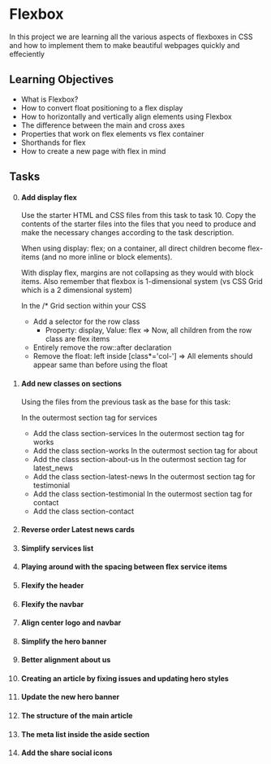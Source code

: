 # Flexbox
In this project we are learning all the various aspects of flexboxes in CSS and how to implement them to make beautiful webpages quickly and effeciently

## Learning Objectives
- What is Flexbox?
- How to convert float positioning to a flex display
- How to horizontally and vertically align elements using Flexbox
- The difference between the main and cross axes
- Properties that work on flex elements vs flex container
- Shorthands for flex
- How to create a new page with flex in mind

## Tasks
0. #### Add display flex
    Use the starter HTML and CSS files from this task to task 10. Copy the contents of the starter files into the files that you need to produce and make the necessary changes according to the task description.

    When using display: flex; on a container, all direct children become flex-items (and no more inline or block elements).

    With display flex, margins are not collapsing as they would with block items. Also remember that flexbox is 1-dimensional system (vs CSS Grid which is a 2 dimensional system)

    In the /* Grid section within your CSS
    - Add a selector for the row class
        - Property: display, Value: flex
    => Now, all children from the row class are flex items
    - Entirely remove the row::after declaration
    - Remove the float: left inside [class*='col-']
    => All elements should appear same than before using the float
1. #### Add new classes on sections
    Using the files from the previous task as the base for this task:

    In the outermost section tag for services
    - Add the class section-services
    In the outermost section tag for works
    - Add the class section-works
    In the outermost section tag for about
    - Add the class section-about-us
    In the outermost section tag for latest_news
    - Add the class section-latest-news
    In the outermost section tag for testimonial
    - Add the class section-testimonial
    In the outermost section tag for contact
    - Add the class section-contact
2. #### Reverse order Latest news cards
3. #### Simplify services list
4. #### Playing around with the spacing between flex service items
5. #### Flexify the header
6. #### Flexify the navbar
7. #### Align center logo and navbar
8. #### Simplify the hero banner
9. #### Better alignment about us
10. #### Creating an article by fixing issues and updating hero styles
11. #### Update the new hero banner
12. #### The structure of the main article
13. #### The meta list inside the aside section
14. #### Add the share social icons

